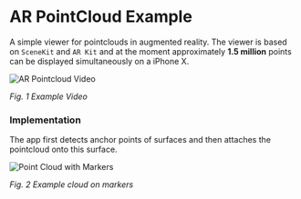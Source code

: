 # AR PointCloud Example
A simple viewer for pointclouds in augmented reality. The viewer is based on `SceneKit` and `AR Kit` and at the moment approximately **1.5 million** points can be displayed simultaneously on a iPhone X.

![AR Pointcloud Video](images/ar_pointcloud_short.gif)

*Fig. 1 Example Video*

### Implementation
The app first detects anchor points of surfaces and then attaches the pointcloud onto this surface.

![Point Cloud with Markers](images/city_marker.jpg)

*Fig. 2 Example cloud on markers*

